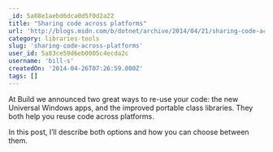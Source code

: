 ```yaml
---
_id: 5a88e1aebd6dca0d5f0d2a22
title: "Sharing code across platforms"
url: 'http://blogs.msdn.com/b/dotnet/archive/2014/04/21/sharing-code-across-platforms.aspx'
category: libraries-tools
slug: 'sharing-code-across-platforms'
user_id: 5a83ce59d6eb0005c4ecda2c
username: 'bill-s'
createdOn: '2014-04-26T07:26:59.000Z'
tags: []
---
```


At Build we announced two great ways to re-use your code: the new Universal Windows apps, and the improved portable class libraries. They both help you reuse code across platforms.

In this post, I’ll describe both options and how you can choose between them.

